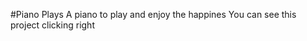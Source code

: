 #Piano Plays
A piano to play and enjoy the happines
You can see this project clicking right <a href="https://pianoPlays.netlify.app">

